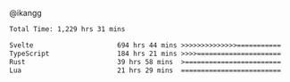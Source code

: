 @ikangg
<!--START_SECTION:waka-->

```txt
Total Time: 1,229 hrs 31 mins

Svelte                     694 hrs 44 mins >>>>>>>>>>>>>>===========   55.91 %
TypeScript                 184 hrs 21 mins >>>>=====================   14.84 %
Rust                       39 hrs 58 mins  >========================   03.22 %
Lua                        21 hrs 29 mins  =========================   01.73 %
```

<!--END_SECTION:waka-->
